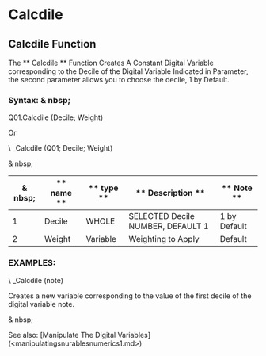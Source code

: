 # Calcdile

## Calcdile Function

The ** Calcdile ** Function Creates A Constant Digital Variable corresponding to the Decile of the Digital Variable Indicated in Parameter, the second parameter allows you to choose the decile, 1 by Default.

### Syntax: & nbsp;

Q01.Calcdile (Decile; Weight)

Or

\ _Calcdile (Q01; Decile; Weight)

& nbsp;

| & nbsp; | ** name ** | ** type ** | ** Description ** | ** Note ** |
| --- | --- | --- | --- | --- |
| &#49; | Decile | WHOLE | SELECTED Decile NUMBER, DEFAULT 1 | &#49; by Default |
| &#50; | Weight | Variable | Weighting to Apply | Default |

### EXAMPLES:

\ _Calcdile (note)

Creates a new variable corresponding to the value of the first decile of the digital variable note.

& nbsp;

See also: [Manipulate The Digital Variables] (<manipulatingsnurablesnumerics1.md>)